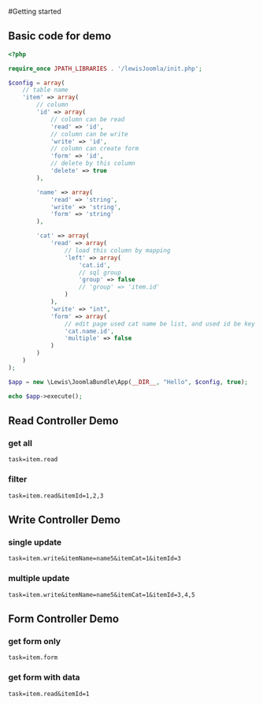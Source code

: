 #Getting started

## Basic code for demo

```php
<?php

require_once JPATH_LIBRARIES . '/lewisJoomla/init.php';

$config = array(
    // table name
    'item' => array(
        // column
        'id' => array(
            // column can be read
            'read' => 'id',
            // column can be write
            'write' => 'id',
            // column can create form
            'form' => 'id',
            // delete by this column
            'delete' => true
        ),

        'name' => array(
            'read' => 'string',
            'write' => 'string',
            'form' => 'string'
        ),

        'cat' => array(
            'read' => array(
                // load this column by mapping
                'left' => array(
                    'cat.id',
                    // sql group
                    'group' => false
                    // 'group' => 'item.id'
                )
            ),
            'write' => "int",
            'form' => array(
                // edit page used cat name be list, and used id be key
                'cat.name.id',
                'multiple' => false
            )
        )
    )
);

$app = new \Lewis\JoomlaBundle\App(__DIR__, "Hello", $config, true);

echo $app->execute();
```

## Read Controller Demo

### get all

```
task=item.read
```

### filter

```
task=item.read&itemId=1,2,3
```

## Write Controller Demo

### single update

```
task=item.write&itemName=name5&itemCat=1&itemId=3
```

### multiple update

```
task=item.write&itemName=name5&itemCat=1&itemId=3,4,5
```

## Form Controller Demo

### get form only

```
task=item.form
```

### get form with data

```
task=item.read&itemId=1
```
